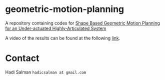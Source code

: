 # geometric-motion-planning
A repository containing codes for [Shape Based Geometric Motion Planning for an Under-actuated Highly-Articulated System](https://drive.google.com/file/d/0B-sF69EvwN3vbVVwbXBGRUEwWmM/view)

A video of the results can be found at the following [link](https://youtu.be/5DT1rwR883c).
# Contact 
Hadi Salman `hadicsalman at gmail.com`
